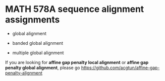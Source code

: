 MATH 578A sequence alignment assignments
========

- global alignment

- banded global alignment

- multiple global alignment

If you are looking for **affine gap penalty local alignment** or **affine gap penalty global alignment**, please go
https://github.com/acgtun/affine-gap-penalty-alignment

